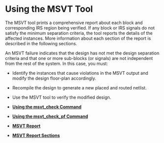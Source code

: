 # Using the MSVT Tool

The MSVT tool prints a comprehensive report about each block and corresponding IRS region being verified. If any block or IRS signals do not satisfy the minimum separation criteria, the tool reports the details of the affected instances. More information about each section of the report is described in the following sections.

An MSVT failure indicates that the design has not met the design separation criteria and that one or more sub-blocks \(or signals\) are not independent from the rest of the system. In this case, you must:

-   Identify the instances that cause violations in the MSVT output and modify the design floor-plan accordingly.
-   Recompile the design to generate a new placed and routed netlist.
-   Use the MSVT tool to verify the modified design.

-   **[Using the msvt\_check Command](GUID-689D90A5-2A1C-44A7-B137-507ABB5D970E.md)**  

-   **[Using the msvt\_check\_pf Command](GUID-3DE26738-94C1-4F77-B0A3-241A983F901D.md)**  

-   **[MSVT Report](GUID-87C8BAB8-6936-496B-83A9-8157C68048AB.md)**  

-   **[MSVT Report Sections](GUID-85B5B29F-544B-4AC0-A737-2C4A3FBB1A97.md)**  


